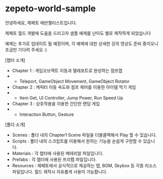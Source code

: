 # zepeto-world-sample

안녕하세요, 제페토 에반젤리스트입니다.

제페토 월드 개발에 도움을 드리고자 샘플 예제를 난이도 별로 제작하게 되었습니다

예제는 추가로 업데이트 될 예정이며, 
각 예제에 대한 상세한 강의 영상도 준비 중이오니 조금만 기다려 주세요 :)

[챕터 소개] 
- Chapter 1 : 게임오브젝트 이동과 텔레포트로 완성하는 점프맵
- - Teleport, GameObject Movement, GameObject Rotator
- Chapter 2 : 캐릭터 이동 속도와 점프 제어를 이용한 아이템 먹기 게임
- - Item Get, UI Controller, Jump Power, Run Speed Up
- Chapter 3 : 상호작용을 이용한 간단한 랜덤 게임
- - Interaction Button, Gesture

[폴더 소개]
- Scenes : 폴더 내의 Chapter1 Scene 파일을 더블클랙해서 Play 할 수 있습니다.
- Scripts : 폴더 내의 스크립트를 이용해서 원하는 기능을 손쉽게 구현할 수 있습니다.
- Materials : 각 챕터에 사용된 메테리얼 파일입니다.
- Prefabs : 각 챕터에 사용된 프리팹 파일입니다.
- Resources : 제페토에서 공식적으로 제공하는 맵, BGM, Skybox 등 각종 리소스 파일입니다. 월드 제작시 자유롭게 사용이 가능합니다. 
